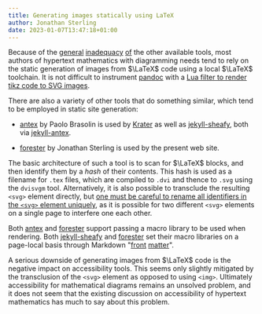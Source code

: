 ```yaml
---
title: Generating images statically using LaTeX
author: Jonathan Sterling
date: 2023-01-07T13:47:18+01:00
---
```


Because of the [general](tfmt-000J) [inadequacy](tfmt-000K) [of](tfmt-000I) the other available tools, most authors of hypertext mathematics with diagramming needs tend to rely on the static generation of images from $\LaTeX$ code using a local $\LaTeX$ toolchain. It is not difficult to instrument [pandoc](https://www.pandoc.org/) with a [Lua filter to render tikz code to SVG images](https://pandoc.org/lua-filters.html).

There are also a variety of other tools that do something similar, which tend to be employed in static site generation:

+ [antex](https://github.com/paolobrasolin/antex) by Paolo Brasolin is used by [Krater](https://github.com/paolobrasolin/krater) as well as [jekyll-sheafy](https://github.com/paolobrasolin/jekyll-sheafy), both via [jekyll-antex](https://github.com/paolobrasolin/jekyll-antex).

+ [forester](https://sr.ht/~jonsterling/forester/) by Jonathan Sterling is used by the present web site.

The basic architecture of such a tool is to scan for $\LaTeX$ blocks, and then identify them by a *hash* of their contents. This hash is used as a filename for `.tex` files, which are compiled to `.dvi` and thence to `.svg` using the `dvisvgm` tool. Alternatively, it is also possible to transclude the resulting `<svg>` element directly, but [one must be careful to rename all identifiers in the `<svg>` element uniquely](https://github.com/paolobrasolin/jekyll-antex/issues/26), as it is possible for two different `<svg>` elements on a single page to interfere one each other.

Both [antex](https://github.com/paolobrasolin/antex) and [forester](https://sr.ht/~jonsterling/forester/) support passing a macro library to be used when rendering. Both [jekyll-sheafy](https://github.com/paolobrasolin/jekyll-sheafy) and [forester](https://sr.ht/~jonsterling/forester/) set their macro libraries on a page-local basis through Markdown "[front](https://jekyllrb.com/docs/front-matter/) [matter](https://gohugo.io/content-management/front-matter/)".

A serious downside of generating images from $\LaTeX$ code is the negative impact on accessibility tools. This seems only slightly mitigated by the transclusion of the `<svg>` element as opposed to using `<img>`. Ultimately accessibility for mathematical diagrams remains an unsolved problem, and it does not seem that the existing discussion on accessibility of hypertext mathematics has much to say about this problem.

